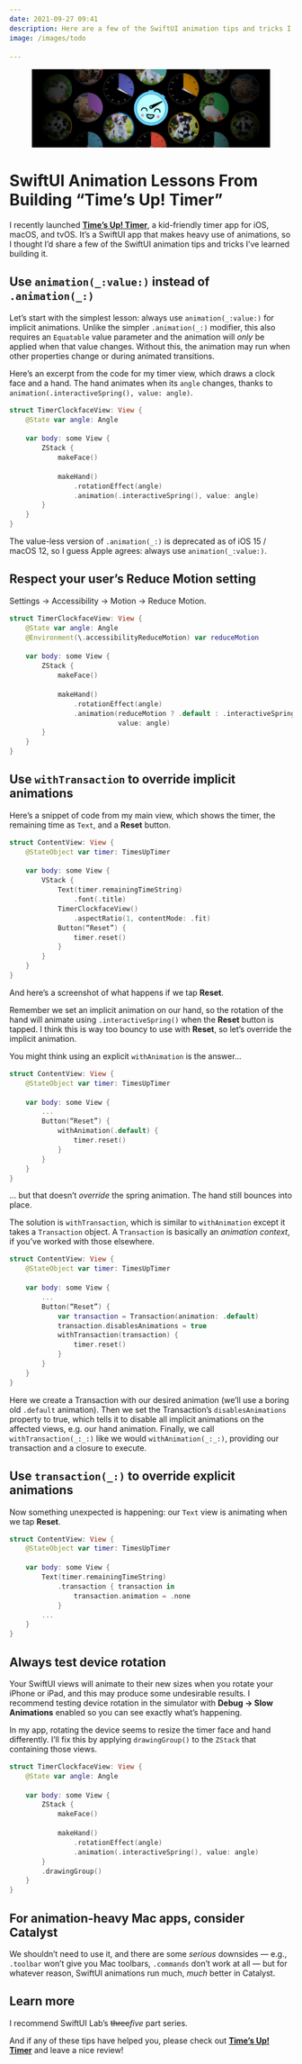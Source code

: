 ```yaml
---
date: 2021-09-27 09:41
description: Here are a few of the SwiftUI animation tips and tricks I’ve learned while building my kid-friendly timer app Time’s Up! Timer.
image: /images/todo

---
```


<figure><img src="/images/times-up-promo.jpg" alt="Screenshot of a Time’s Up! Timer" /></figure>

# SwiftUI Animation Lessons From Building “Time’s Up! Timer”

I recently launched **[Time’s Up! Timer](https://overdesigned.net/timesup/)**, a kid-friendly timer app for iOS, macOS, and tvOS. It’s a SwiftUI app that makes heavy use of animations, so I thought I’d share a few of the SwiftUI animation tips and tricks I’ve learned building it.


## Use `animation(_:value:)` instead of `.animation(_:)`

Let’s start with the simplest lesson: always use `animation(_:value:)` for implicit animations. Unlike the simpler `.animation(_:)` modifier, this also requires an `Equatable` value parameter and the animation will *only* be applied when that value changes. Without this, the animation may run when other properties change or during animated transitions.

Here’s an excerpt from the code for my timer view, which draws a clock face and a hand. The hand animates when its `angle` changes, thanks to `animation(.interactiveSpring(), value: angle)`.

```swift
struct TimerClockfaceView: View {
    @State var angle: Angle
    
    var body: some View {
        ZStack {
            makeFace()
        
            makeHand()
                .rotationEffect(angle)
                .animation(.interactiveSpring(), value: angle)
        }
    }
}
```

The value-less version of `.animation(_:)` is deprecated as of iOS 15 / macOS 12, so I guess Apple agrees: always use `animation(_:value:)`.


## Respect your user’s Reduce Motion setting

Settings &rarr; Accessibility &rarr; Motion &rarr; Reduce Motion.

```swift
struct TimerClockfaceView: View {
    @State var angle: Angle
    @Environment(\.accessibilityReduceMotion) var reduceMotion
    
    var body: some View {
        ZStack {
            makeFace()
            
            makeHand()
                .rotationEffect(angle)
                .animation(reduceMotion ? .default : .interactiveSpring(),
                           value: angle)
        }
    }
}
```

## Use `withTransaction` to override implicit animations

Here’s a snippet of code from my main view, which shows the timer, the remaining time as `Text`, and a **Reset** button.

```swift
struct ContentView: View {
    @StateObject var timer: TimesUpTimer
    
    var body: some View {
        VStack {
            Text(timer.remainingTimeString)
                .font(.title)
            TimerClockfaceView()
                .aspectRatio(1, contentMode: .fit)
            Button(“Reset”) {
                timer.reset()
            }
        }
    }
}
```

And here’s a screenshot of what happens if we tap **Reset**.


Remember we set an implicit animation on our hand, so the rotation of the hand will animate using `.interactiveSpring()` when the **Reset** button is tapped. I think this is way too bouncy to use with **Reset**, so let’s override the implicit animation.

You might think using an explicit `withAnimation` is the answer…

```swift
struct ContentView: View {
    @StateObject var timer: TimesUpTimer
    
    var body: some View {
    	...
        Button(“Reset”) {
            withAnimation(.default) {
                timer.reset()
            }
        }
    }
}
```

… but that doesn’t *override* the spring animation. The hand still bounces into place.

The solution is `withTransaction`, which is similar to `withAnimation` except it takes a `Transaction` object. A `Transaction` is basically an *animation context*, if you’ve worked with those elsewhere. 

```swift
struct ContentView: View {
    @StateObject var timer: TimesUpTimer
    
    var body: some View {
        ...
        Button(“Reset”) {
            var transaction = Transaction(animation: .default)
            transaction.disablesAnimations = true
            withTransaction(transaction) {
                timer.reset()
            }
        }
    }
}
```

Here we create a Transaction with our desired animation (we’ll use a boring old `.default` animation). Then we set the Transaction’s `disablesAnimations` property to true, which tells it to disable all implicit animations on the affected views, e.g. our hand animation. Finally, we call `withTransaction(_:_:)` like we would `withAnimation(_:_:)`, providing our transaction and a closure to execute.


## Use `transaction(_:)` to override explicit animations

Now something unexpected is happening: our `Text` view is animating when we tap **Reset**.

```swift
struct ContentView: View {
    @StateObject var timer: TimesUpTimer
    
    var body: some View {
    	Text(timer.remainingTimeString)
    	    .transaction { transaction in
    	        transaction.animation = .none
    	    }
    	...
    }
}
```


## Always test device rotation

Your SwiftUI views will animate to their new sizes when you rotate your iPhone or iPad, and this may produce some undesirable results. I recommend testing device rotation in the simulator with **Debug &rarr; Slow Animations** enabled so you can see exactly what’s happening.

In my app, rotating the device seems to resize the timer face and hand differently. I’ll fix this by applying `drawingGroup()` to the `ZStack` that containing those views.

```swift
struct TimerClockfaceView: View {
    @State var angle: Angle
    
    var body: some View {
        ZStack {
            makeFace()
            
            makeHand()
                .rotationEffect(angle)
                .animation(.interactiveSpring(), value: angle)
        }
        .drawingGroup()
    }
}
```

## For animation-heavy Mac apps, consider Catalyst

We shouldn’t need to use it, and there are some *serious* downsides — e.g., `.toolbar` won’t give you Mac toolbars, `.commands` don’t work at all — but for whatever reason, SwiftUI animations run much, *much* better in Catalyst.


## Learn more

I recommend SwiftUI Lab’s <strike>three</strike>*five* part series.

And if any of these tips have helped you, please check out **[Time’s Up! Timer](https://overdesigned.net/timesup/)** and leave a nice review!